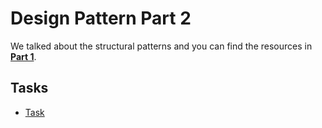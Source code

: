 # Design Pattern Part 2

We talked about the structural patterns and you can find the resources in **[Part 1](../../Week-03/Design-Pattern1/README.md)**.

## Tasks
 - [Task](Task)
